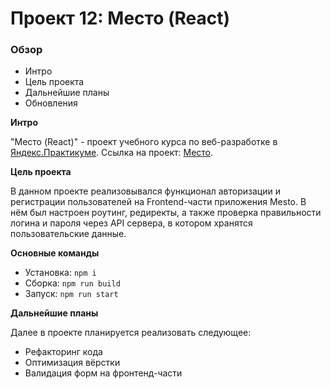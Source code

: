 # Проект 12: Место (React)

### Обзор
* Интро
* Цель проекта
* Дальнейшие планы
* Обновления

**Интро**

"Место (React)" - проект учебного курса по веб-разработке в [Яндекс.Практикуме](https://praktikum.yandex.ru/).
Ссылка на проект: [Место](https://k-gnusarev.github.io/mesto-react/).

**Цель проекта**

В данном проекте реализовывался функционал авторизации и регистрации пользователей на Frontend-части приложения Mesto. В нём был настроен роутинг, редиректы, а также проверка правильности логина и пароля через API сервера, в котором хранятся пользовательские данные. 

**Основные команды**

* Установка: `npm i`
* Сборка: `npm run build`
* Запуск: `npm run start`

**Дальнейшие планы**

Далее в проекте планируется реализовать следующее:

* Рефакторинг кода
* Оптимизация вёрстки
* Валидация форм на фронтенд-части

